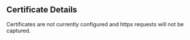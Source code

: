 ## Certificate Details

Certificates are not currently configured and https requests will not be captured.
